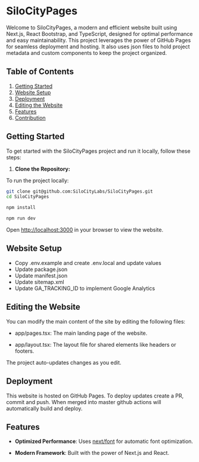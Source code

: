 # SiloCityPages

Welcome to SiloCityPages, a modern and efficient website built using Next.js, React Bootstrap, and TypeScript, designed for optimal performance and easy maintainability. This project leverages the power of GitHub Pages for seamless deployment and hosting. It also uses json files to hold project metadata and custom components to keep the project organized.

## Table of Contents

1.  [Getting Started](#getting-started)
2.  [Website Setup](#website-setup)
3.  [Deployment](#deployment)
4.  [Editing the Website](#editing-the-website)
5.  [Features](#features)
6.  [Contribution](#contribution)

## Getting Started

To get started with the SiloCityPages project and run it locally, follow these steps:

1.  **Clone the Repository:**


To run the project locally:

```bash
git clone git@github.com:SiloCityLabs/SiloCityPages.git
cd SiloCityPages
```

```bash
npm install
```

```bash
npm run dev
```

Open [http://localhost:3000](http://localhost:3000) in your browser to view the website.

## Website Setup

- Copy .env.example and create .env.local and update values
- Update package.json
- Update manifest.json
- Update sitemap.xml
- Update GA_TRACKING_ID to implement Google Analytics

## Editing the Website

You can modify the main content of the site by editing the following files:

- app/pages.tsx: The main landing page of the website.

- app/layout.tsx: The layout file for shared elements like headers or footers.

The project auto-updates changes as you edit.

## Deployment

This website is hosted on GitHub Pages. To deploy updates create a PR, commit and push. When merged into master github actions will automatically build and deploy.

## Features

- **Optimized Performance**: Uses [next/font](https://nextjs.org/docs/basic-features/font-optimization) for automatic font optimization.

- **Modern Framework**: Built with the power of Next.js and React.
